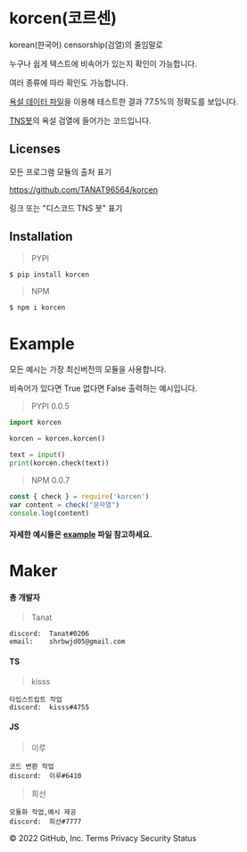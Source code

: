 # korcen(코르센)
korean(한국어) censorship(검열)의 줄임말로 

누구나 쉽게 텍스트에 비속어가 있는지 확인이 가능합니다.

여러 종류에 따라 확인도 가능합니다.

[욕설 데이터 파일](https://github.com/2runo/Curse-detection-data/blob/master/dataset.txt)을 이용해 테스트한 결과 77.5%의 정확도를 보입니다.

[TNS봇](https://discord.com/api/oauth2/authorize?client_id=848795383751639080&permissions=8&scope=bot%20applications.command)의 욕설 검열에 들어가는 코드입니다.
## Licenses

모든 프로그램 모듈의 출처 표기

https://github.com/TANAT96564/korcen

링크 또는 "디스코드 TNS 봇" 표기 

## Installation
>PYPI
```sh
$ pip install korcen
```

>NPM
```sh
$ npm i korcen
```
# Example
모든 예시는 가장 최신버전의 모듈을 사용합니다.

비속어가 있다면 True 없다면 False 출력하는 예시입니다.

>PYPI  0.0.5
```py
import korcen

korcen = korcen.korcen()

text = input()
print(korcen.check(text))
```

>NPM 0.0.7
```js
const { check } = require('korcen')
var content = check("문자열")
console.log(content)
```

#### 자세한 예시들은 [example](https://github.com/Tanat05/korcen/tree/main/example) 파일 참고하세요.

# Maker

#### 총 개발자
>Tanat
```
discord:  Tanat#0206
email:    shrbwjd05@gmail.com
```
#### TS
>kisss
```
타입스트립트 작업
discord:  kisss#4755
```
#### JS
>이루
```
코드 변환 작업
discord:  이루#6410
```
>희선
```
모듈화 작업,예시 제공
discord:  희선#7777
```

© 2022 GitHub, Inc.
Terms
Privacy
Security
Status
